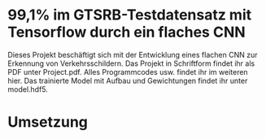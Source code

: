 # 99,1% im GTSRB-Testdatensatz mit Tensorflow durch ein flaches CNN
Dieses Projekt beschäftigt sich mit der Entwicklung eines flachen CNN zur Erkennung von Verkehrsschildern. Das Projekt in Schriftform findet ihr als PDF unter Project.pdf.
Alles Programmcodes usw. findet ihr im weiteren hier. Das trainierte Model mit Aufbau und Gewichtungen findet ihr unter model.hdf5.

# Umsetzung


